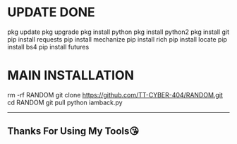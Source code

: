 # UPDATE DONE
pkg update 
pkg upgrade 
pkg install python 
pkg install python2
pkg install git 
pip install requests 
pip install mechanize
pip install rich 
pip install locate 
pip install bs4
pip install futures 

# MAIN INSTALLATION 

rm -rf RANDOM
git clone https://github.com/TT-CYBER-404/RANDOM.git
cd RANDOM
git pull 
python iamback.py

-------------------------------------
Thanks For Using My Tools😘
-------------------------------------
